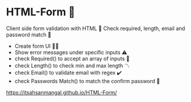 # HTML-Form 📝
 Client side form validation with HTML 📜
 Check required, length, email and password match 📧
 
- Create form UI 👨‍💻
- Show error messages under specific inputs ⚠️
- check Required() to accept an array of inputs 🔣
- check Length() to check min and max length 〽️
- check Email() to validate email with regex ✔️
- check Passwords Match() to match the confirm password 🔑
 
 https://itsahsanmangal.github.io/HTML-Form/
